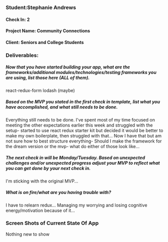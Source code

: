 ### Student:Stephanie Andrews

#### Check In: 2

#### Project Name: Community Connections

#### Client: Seniors and College Students

### Deliverables:  

##### Now that you have started building your app, what are the frameworks/additional modules/technologies/testing frameworks you are using, list those here (ALL of them).  
react-redux-form
lodash (maybe)


##### Based on the MVP you stated in the first check in template, list what you have accomplished, and what still needs to be done.  
Everything still needs to be done.  I've spent most of my time focused on meeting the other expectations earlier this week and struggled with the setup- started to use react redux starter kit but decided it would be better to make my own boilerplate, then struggled with that...   Now I have that but am not sure how to best structure everything- Should I make the framework for the dream version or the mvp- what do either of those look like...  

##### The next check in will be Monday/Tuesday. Based on unexpected challenges and/or unexpected progress adjust your MVP to reflect what you can get done by your next check in.  
I'm sticking with the original MVP...

##### What is on fire/what are you having trouble with?
I have to relearn redux...
Managing my worrying and losing cognitive energy/motivation because of it...

### Screen Shots of Current State Of App  
Nothing new to show
